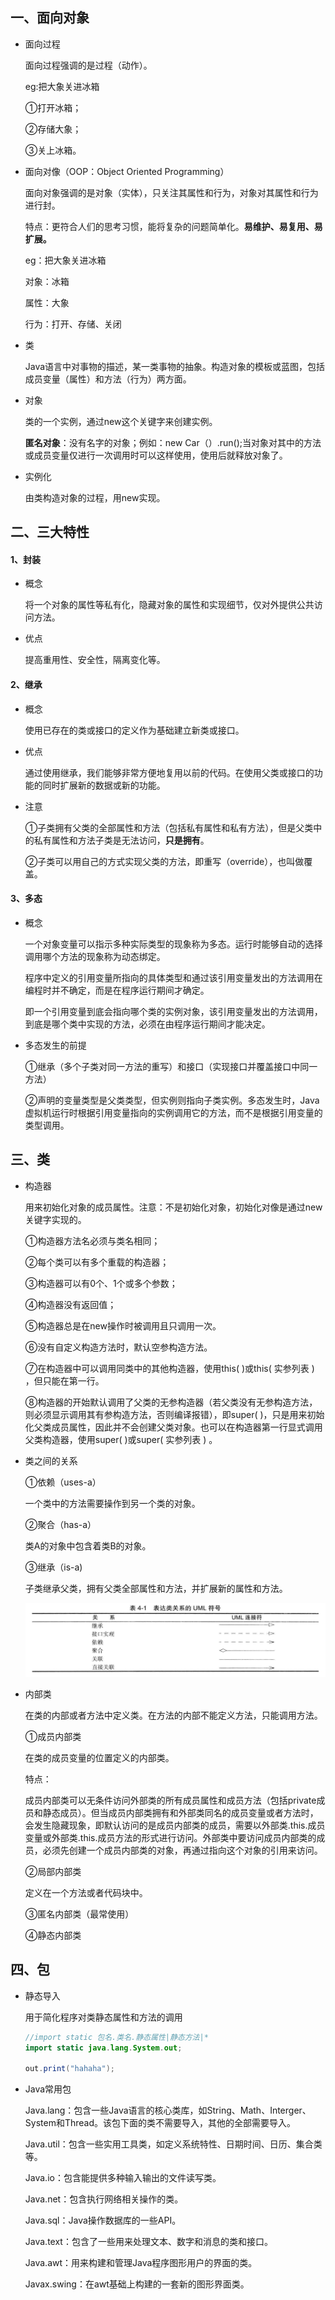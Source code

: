 ## 一、面向对象

- 面向过程

  面向过程强调的是过程（动作）。

  eg:把大象关进冰箱

  ①打开冰箱；

  ②存储大象；

  ③关上冰箱。

- 面向对像（OOP：Object Oriented Programming）

  面向对象强调的是对象（实体），只关注其属性和行为，对象对其属性和行为进行封。

  特点：更符合人们的思考习惯，能将复杂的问题简单化。**易维护、易复用、易扩展。**

  eg：把大象关进冰箱

  对象：冰箱

  属性：大象

  行为：打开、存储、关闭

- 类

  Java语言中对事物的描述，某一类事物的抽象。构造对象的模板或蓝图，包括成员变量（属性）和方法（行为）两方面。

- 对象

  类的一个实例，通过new这个关键字来创建实例。

  **匿名对象**：没有名字的对象；例如：new Car（）.run();当对象对其中的方法或成员变量仅进行一次调用时可以这样使用，使用后就释放对象了。

- 实例化

  由类构造对象的过程，用new实现。

## 二、三大特性

#### 1、封装

- 概念

  将一个对象的属性等私有化，隐藏对象的属性和实现细节，仅对外提供公共访问方法。

- 优点

  提高重用性、安全性，隔离变化等。

#### 2、继承

- 概念

  使用已存在的类或接口的定义作为基础建立新类或接口。

- 优点

  通过使用继承，我们能够非常方便地复用以前的代码。在使用父类或接口的功能的同时扩展新的数据或新的功能。

- 注意

  ①子类拥有父类的全部属性和方法（包括私有属性和私有方法），但是父类中的私有属性和方法子类是无法访问，**只是拥有**。

  ②子类可以用自己的方式实现父类的方法，即重写（override），也叫做覆盖。

#### 3、多态

- 概念

  一个对象变量可以指示多种实际类型的现象称为多态。运行时能够自动的选择调用哪个方法的现象称为动态绑定。

  程序中定义的引用变量所指向的具体类型和通过该引用变量发出的方法调用在编程时并不确定，而是在程序运行期间才确定。

  即一个引用变量到底会指向哪个类的实例对象，该引用变量发出的方法调用，到底是哪个类中实现的方法，必须在由程序运行期间才能决定。

- 多态发生的前提

  ①继承（多个子类对同一方法的重写）和接口（实现接口并覆盖接口中同一方法）

  ②声明的变量类型是父类类型，但实例则指向子类实例。多态发生时，Java 虚拟机运行时根据引用变量指向的实例调用它的方法，而不是根据引用变量的类型调用。

## 三、类

- 构造器

  用来初始化对象的成员属性。注意：不是初始化对象，初始化对像是通过new关键字实现的。

  ①构造器方法名必须与类名相同；

  ②每个类可以有多个重载的构造器；

  ③构造器可以有0个、1个或多个参数；

  ④构造器没有返回值；

  ⑤构造器总是在new操作时被调用且只调用一次。

  ⑥没有自定义构造方法时，默认空参构造方法。 

  ⑦在构造器中可以调用同类中的其他构造器，使用this( )或this( 实参列表 ) ，但只能在第一行。

  ⑧构造器的开始默认调用了父类的无参构造器（若父类没有无参构造方法，则必须显示调用其有参构造方法，否则编译报错），即super( )，只是用来初始化父类成员属性，因此并不会创建父类对象。也可以在构造器第一行显式调用父类构造器，使用super( )或super( 实参列表 ) 。

- 类之间的关系

  ①依赖（uses-a）

  一个类中的方法需要操作到另一个类的对象。

  ②聚合（has-a）

  类A的对象中包含着类B的对象。

  ③继承（is-a)

  子类继承父类，拥有父类全部属性和方法，并扩展新的属性和方法。

  ![截屏2019-11-1721.28.27.png](../../images/006evuW4gy1g91cyn74h4j31jc0dodkv.jpg)

- 内部类

  在类的内部或者方法中定义类。在方法的内部不能定义方法，只能调用方法。

  ①成员内部类

  在类的成员变量的位置定义的内部类。

  特点：

  成员内部类可以无条件访问外部类的所有成员属性和成员方法（包括private成员和静态成员）。但当成员内部类拥有和外部类同名的成员变量或者方法时，会发生隐藏现象，即默认访问的是成员内部类的成员，需要以外部类.this.成员变量或外部类.this.成员方法的形式进行访问。外部类中要访问成员内部类的成员，必须先创建一个成员内部类的对象，再通过指向这个对象的引用来访问。

  ②局部内部类

  定义在一个方法或者代码块中。

  ③匿名内部类（最常使用）

  ④静态内部类

## 四、包

- 静态导入

  用于简化程序对类静态属性和方法的调用 

  ```java
  //import static 包名.类名.静态属性|静态方法|*
  import static java.lang.System.out;
  
  out.print("hahaha");  
  ```

- Java常用包

  Java.lang：包含一些Java语言的核心类库，如String、Math、Interger、System和Thread。该包下面的类不需要导入，其他的全部需要导入。

  Java.util：包含一些实用工具类，如定义系统特性、日期时间、日历、集合类等。

  Java.io：包含能提供多种输入输出的文件读写类。

  Java.net：包含执行网络相关操作的类。

  Java.sql：Java操作数据库的一些API。

  Java.text：包含了一些用来处理文本、数字和消息的类和接口。

  Java.awt：用来构建和管理Java程序图形用户的界面的类。

  Javax.swing：在awt基础上构建的一套新的图形界面类。
